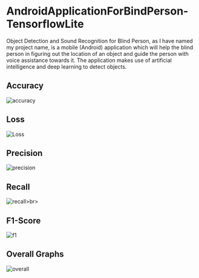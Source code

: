 # AndroidApplicationForBindPerson-TensorflowLite
Object Detection and Sound Recognition for Blind Person, as I have named my project name, is a mobile (Android) application which will help the blind person in figuring out the location of an object and guide the person with voice assistance towards it. The application makes use of artificial intelligence and deep learning to detect objects.<br>

## Accuracy<br>
![accuracy](https://user-images.githubusercontent.com/65563164/143613763-c5d49ad3-a127-4262-bd8f-d9fe86c8c2c7.PNG)<br>
## Loss<br>
![Loss](https://user-images.githubusercontent.com/65563164/143613768-42a06211-781d-4228-90ad-09889095150c.PNG)<br>
## Precision<br>
![precision](https://user-images.githubusercontent.com/65563164/143613758-f6fe183f-deb1-4fe7-8d36-8c8d5fca6026.PNG)<br>
## Recall<br>
![recall](https://user-images.githubusercontent.com/65563164/143613760-5eafff19-933f-47d3-8a47-679036f0a86a.PNG)>br>
## F1-Score<br>
![f1](https://user-images.githubusercontent.com/65563164/143613765-4f45da6c-b248-42b3-b5dc-9d16ca29b885.PNG)<br>
## Overall Graphs<br>
![overall](https://user-images.githubusercontent.com/65563164/143613746-16ccae0e-d768-4c9f-8a9b-09279dd263bb.PNG)<br>
